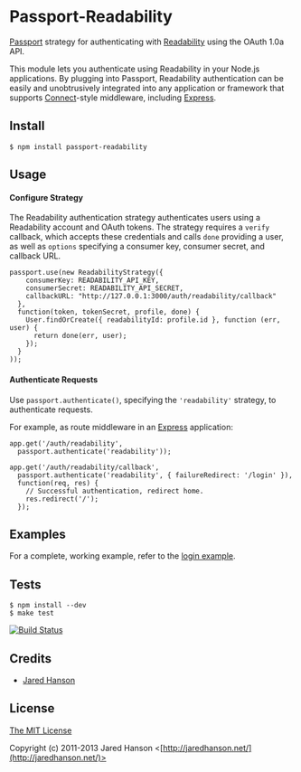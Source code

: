 # Passport-Readability

[Passport](https://github.com/jaredhanson/passport) strategy for authenticating
with [Readability](http://www.readability.com/) using the OAuth 1.0a API.

This module lets you authenticate using Readability in your Node.js applications.
By plugging into Passport, Readability authentication can be easily and
unobtrusively integrated into any application or framework that supports
[Connect](http://www.senchalabs.org/connect/)-style middleware, including
[Express](http://expressjs.com/).

## Install

    $ npm install passport-readability

## Usage

#### Configure Strategy

The Readability authentication strategy authenticates users using a Readability
account and OAuth tokens.  The strategy requires a `verify` callback, which
accepts these credentials and calls `done` providing a user, as well as
`options` specifying a consumer key, consumer secret, and callback URL.

    passport.use(new ReadabilityStrategy({
        consumerKey: READABILITY_API_KEY,
        consumerSecret: READABILITY_API_SECRET,
        callbackURL: "http://127.0.0.1:3000/auth/readability/callback"
      },
      function(token, tokenSecret, profile, done) {
        User.findOrCreate({ readabilityId: profile.id }, function (err, user) {
          return done(err, user);
        });
      }
    ));

#### Authenticate Requests

Use `passport.authenticate()`, specifying the `'readability'` strategy, to
authenticate requests.

For example, as route middleware in an [Express](http://expressjs.com/)
application:

    app.get('/auth/readability',
      passport.authenticate('readability'));
    
    app.get('/auth/readability/callback', 
      passport.authenticate('readability', { failureRedirect: '/login' }),
      function(req, res) {
        // Successful authentication, redirect home.
        res.redirect('/');
      });

## Examples

For a complete, working example, refer to the [login example](https://github.com/jaredhanson/passport-readability/tree/master/examples/login).

## Tests

    $ npm install --dev
    $ make test

[![Build Status](https://secure.travis-ci.org/jaredhanson/passport-readability.png)](http://travis-ci.org/jaredhanson/passport-readability)

## Credits

  - [Jared Hanson](http://github.com/jaredhanson)

## License

[The MIT License](http://opensource.org/licenses/MIT)

Copyright (c) 2011-2013 Jared Hanson <[http://jaredhanson.net/](http://jaredhanson.net/)>
